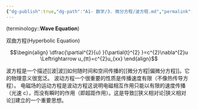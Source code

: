 ```yaml
---
{"dg-publish":true,"dg-path":"A1- 数学/3. 微分方程/波方程.md","permalink":"/A1- 数学/3. 微分方程/波方程/","dgPassFrontmatter":true,"noteIcon":"","created":"2024-05-21T15:20:28.442+08:00","updated":"2025-04-14T18:25:19.654+08:00"}
---
```


(terminology::**Wave Equation**)

双曲方程(Hyperbolic Equation)

$$\begin{align}
\dfrac{\partial^{2}{u} }{\partial{t}^{2} }=c^{2}\nabla^{2}u \Leftrightarrow u_{tt}=c^{2}u_{xx}
\end{align}$$


波方程是一个描述[[波\|波]]如何随时间和空间传播的[[微分方程\|偏微分方程]]。它的物理意义很宽泛。
波动方程一个很重要的性质是传播速度有限（不像热传导方程）。
电磁场的运动方程是波动方程这说明电磁相互作用只能以有限的速度传播（光速 c），而没有瞬时的作用（即超距作用）。这是导致[[狭义相对论\|狭义相对论]]建立的一个重要思想。


